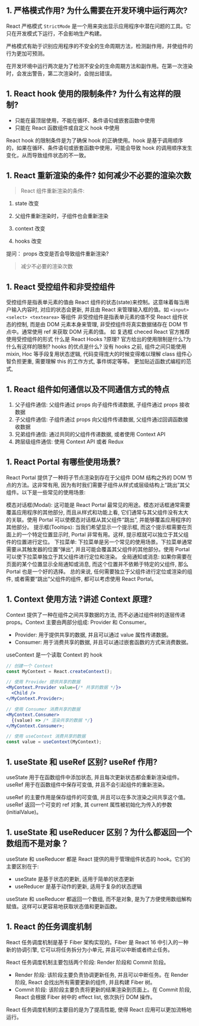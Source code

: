 ## 1. 严格模式作用? 为什么需要在开发环境中运行两次?

React 严格模式 `StrictMode` 是一个用来突出显示应用程序中潜在问题的工具。它只在开发模式下运行，不会影响生产构建。

严格模式有助于识别应用程序的不安全的生命周期方法，检测副作用，并使组件的行为更加可预测。

在开发环境中运行两次是为了检测不安全的生命周期方法和副作用。在第一次渲染时，会发出警告，第二次渲染时，会抛出错误。

## 1. React hook 使用的限制条件? 为什么有这样的限制?

- 只能在最顶层使用，不能在循环、条件语句或嵌套函数中使用
- 只能在 React 函数组件或自定义 hook 中使用

React hook 的限制条件是为了确保 hook 的正确使用。hook 是基于调用顺序的，如果在循环、条件语句或嵌套函数中使用，可能会导致 hook 的调用顺序发生变化，从而导致组件状态的不一致。

## 1. React 重新渲染的条件? 如何减少不必要的渲染次数

> React 组件重新渲染的条件:

1. state 改变

1. 父组件重新渲染时，子组件也会重新渲染

1. context 改变

1. hooks 改变

提问： props 改变是否会导致组件重新渲染?

> 减少不必要的渲染次数

## 1. React 受控组件和非受控组件

受控组件是指表单元素的值由 React 组件的状态(state)来控制。这意味着每当用户输入内容时, 对应的状态会更新, 并且由 React 来管理输入框的值。如 `<input> <select> <textearea>` 等组件
非受控组件是指表单元素的值不受 React 组件状态的控制, 而是由 DOM 元素本身来管理, 非受控组件将真实数据储存在 DOM 节点中。通常使用 ref 来获取 DOM 元素的值。 如 复选框 checed
React 官方推荐使用受控组件的形式 什么是 React Hooks ?原理? 官方给出的使用限制是什么?为什么有这样的限制? hooks 的优点是什么?
没有 hooks 之前, 组件之间只能使用 mixin, Hoc 等手段复用状态逻辑, 代码变得庞大的时候变得难以理解
class 组件心智负担更重, 需要理解 this 的工作方式, 事件绑定等等。
更加贴近函数式编程的范式,

## 1. React 组件如何通信以及不同通信方式的特点

1. 父子组件通信: 父组件通过 props 向子组件传递数据, 子组件通过 props 接收数据
1. 子父组件通信: 子组件通过 props 向父组件传递数据, 父组件通过回调函数接收数据
1. 兄弟组件通信: 通过共同的父组件传递数据, 或者使用 Context API
1. 跨层级组件通信: 使用 Context API 或者 Redux

## 1. React Portal 有哪些使用场景?

React Portal 提供了一种将子节点渲染到存在于父组件 DOM 结构之外的 DOM 节点的方法。这非常有用, 因为有时我们需要子组件从样式或层级结构上“跳出”其父组件。以下是一些常见的使用场景:

模态对话框(Modal): 这可能是 React Portal 最常见的用途。模态对话框通常需要覆盖应用程序的其他部分, 而且从样式和功能上看, 它们通常与其父组件没有太大的关联。使用 Portal 可以使模态对话框从其父组件“跳出”, 并能够覆盖应用程序的其他部分。
提示框(Tooltips): 当我们希望显示一个提示框, 而这个提示框需要在页面上的一个特定位置显示时, Portal 非常有用。这样, 提示框就可以独立于其父组件的位置进行定位。
下拉菜单: 下拉菜单是另一个常见的使用场景。下拉菜单通常需要从其触发器的位置“弹出”, 并且可能会覆盖其父组件的其他部分。使用 Portal 可以使下拉菜单独立于其父组件进行定位和渲染。
全局通知或消息: 如果你需要在页面的某个位置显示全局通知或消息, 而这个位置并不依赖于特定的父组件, 那么 Portal 也是一个好的选择。
总的来说, 任何需要独立于父组件进行定位或渲染的组件, 或者需要“跳出”父组件的组件, 都可以考虑使用 React Portal。

## 1. Context 使用方法 ?讲述 Context 原理?

Context 提供了一种在组件之间共享数据的方法, 而不必通过组件树的逐层传递 props。Context 主要由两部分组成: Provider 和 Consumer。

- Provider: 用于提供共享的数据, 并且可以通过 value 属性传递数据。
- Consumer: 用于消费共享的数据, 并且可以通过嵌套函数的方式来消费数据。

useContext 是一个读取 Context 的 hook

```jsx
// 创建一个 Context
const MyContext = React.createContext();

// 使用 Provider 提供共享的数据
<MyContext.Provider value={/* 共享的数据 */}>
  <Child />
</MyContext.Provider>;

// 使用 Consumer 消费共享的数据
<MyContext.Consumer>
  {(value) => /* 渲染共享的数据 */}
</MyContext.Consumer>;

// 使用 useContext 消费共享的数据
const value = useContext(MyContext);
```

## 1. useState 和 useRef 区别? useRef 作用?

useState 用于在函数组件中添加状态, 并且每次更新状态都会重新渲染组件。useRef 用于在函数组件中保存可变值, 并且不会引起组件的重新渲染。

useRef 的主要作用是保存组件的可变值, 并且可以在多次渲染之间共享这个值。useRef 返回一个可变的 ref 对象, 其 current 属性被初始化为传入的参数(initialValue)。

## 1. useState 和 useReducer 区别？为什么都返回一个数组而不是对象？

useState 和 useReducer 都是 React 提供的用于管理组件状态的 hook。它们的主要区别在于:

- useState 是基于状态的更新, 适用于简单的状态更新
- useReducer 是基于动作的更新, 适用于复杂的状态逻辑

useState 和 useReducer 都返回一个数组, 而不是对象, 是为了方便使用数组解构赋值。这样可以更容易地获取状态值和更新函数。

## 1. React 的任务调度机制

React 任务调度机制是基于 Fiber 架构实现的。Fiber 是 React 16 中引入的一种新的协调引擎, 它可以将任务拆分为小单元, 并且可以中断或者终止任务。

React 任务调度机制主要包括两个阶段: Render 阶段和 Commit 阶段。

- Render 阶段: 该阶段主要负责协调更新任务, 并且可以中断任务。在 Render 阶段, React 会找出所有需要更新的组件, 并且构建 Fiber 树。
- Commit 阶段: 该阶段主要负责将更新的结果渲染到页面上。在 Commit 阶段, React 会根据 Fiber 树中的 effect list, 依次执行 DOM 操作。

React 任务调度机制的主要目的是为了提高性能, 使得 React 应用可以更加流畅地运行。
